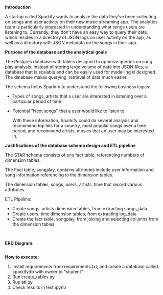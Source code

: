 **Introduction**

A startup called Sparkify wants to analyze the data they've been collecting on songs and user activity on their new music streaming app. The analytics team is particularly interested in understanding what songs users are listening to. Currently, they don't have an easy way to query their data, which resides in a directory of JSON logs on user activity on the app, as well as a directory with JSON metadata on the songs in their app.

**Purpose of the database and the analytical goals**

The Postgres database with tables designed to optimize queries on song play analysis. Instead of storing large volume of data into JSON files, a database that is scalable and can be easily used for modelling is designed. The database makes querying, retrieval of data much easier.

The schema helps Sparkify to understand the following business logics:

- Types of songs, artists that a user are interested in listening over a particular period of time

- Potential "Next songs" that a user would like to listen to.

  With these information, Sparkify could do several analysis and recommend top hits for a country, most popular songs over a time period, and recommend artists, musics that an user may be interested in.

**Justifications of the database schema design and ETL pipeline**

The STAR schema consists of one fact table, referencing numbers of dimension tables. 

The Fact table, songplay, contains attributes include user information and song information referencing to the dimension tables.

The dimension tables, songs, users, artists, time that record various attributes.

ETL Pipeline:

- Create songs, artists dimension tables, from extracting songs_data
- Create users, time dimension tables, from extracting log_data
- Create the fact table, songplay, from joining and selecting columns from the dimension tables

​		

**ERD Diagram:**

![]()

**How to execute:**

1. Install requirements from requirements.txt, and create a database called sparkifydb with owner to "student"
2. Run create_tables.py
3. Run etl.py
4. Check results in test.ipynb
